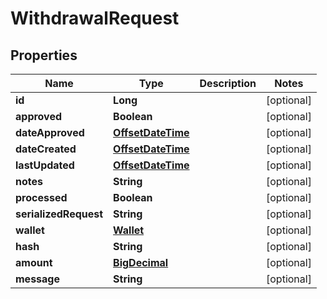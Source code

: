 
# WithdrawalRequest

## Properties
Name | Type | Description | Notes
------------ | ------------- | ------------- | -------------
**id** | **Long** |  |  [optional]
**approved** | **Boolean** |  |  [optional]
**dateApproved** | [**OffsetDateTime**](OffsetDateTime.md) |  |  [optional]
**dateCreated** | [**OffsetDateTime**](OffsetDateTime.md) |  |  [optional]
**lastUpdated** | [**OffsetDateTime**](OffsetDateTime.md) |  |  [optional]
**notes** | **String** |  |  [optional]
**processed** | **Boolean** |  |  [optional]
**serializedRequest** | **String** |  |  [optional]
**wallet** | [**Wallet**](Wallet.md) |  |  [optional]
**hash** | **String** |  |  [optional]
**amount** | [**BigDecimal**](BigDecimal.md) |  |  [optional]
**message** | **String** |  |  [optional]




